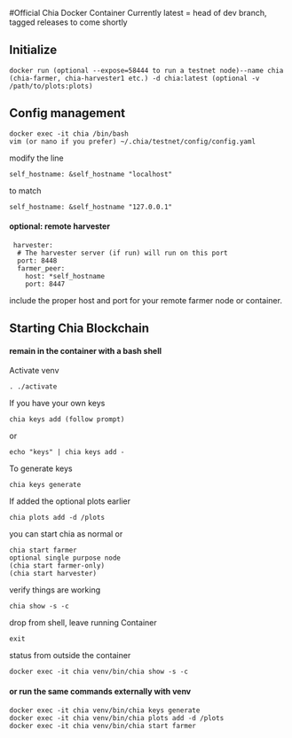 #Official Chia Docker Container
Currently latest = head of dev branch, tagged releases to come shortly


## Initialize
```
docker run (optional --expose=58444 to run a testnet node)--name chia (chia-farmer, chia-harvester1 etc.) -d chia:latest (optional -v /path/to/plots:plots) 
```

## Config management
```
docker exec -it chia /bin/bash
vim (or nano if you prefer) ~/.chia/testnet/config/config.yaml
```

modify the line
```
self_hostname: &self_hostname "localhost"
```
to match
```
self_hostname: &self_hostname "127.0.0.1"
```

#### optional: remote harvester

```
 harvester:
  # The harvester server (if run) will run on this port
  port: 8448
  farmer_peer:
    host: *self_hostname
    port: 8447
```
include the proper host and port for your remote farmer node or container.

## Starting Chia Blockchain

#### remain in the container with a bash shell

Activate venv
```
. ./activate
```

If you have your own keys
```
chia keys add (follow prompt)
```
or
```
echo "keys" | chia keys add -
```

To generate keys
```
chia keys generate
```

If added the optional plots earlier

```
chia plots add -d /plots
```

you can start chia as normal or

```
chia start farmer
optional single purpose node
(chia start farmer-only)
(chia start harvester)
```

verify things are working
```
chia show -s -c
```

drop from shell, leave running Container
```
exit
```

status from outside the container

```
docker exec -it chia venv/bin/chia show -s -c
```

#### or run the same commands externally with venv
```
docker exec -it chia venv/bin/chia keys generate
docker exec -it chia venv/bin/chia plots add -d /plots
docker exec -it chia venv/bin/chia start farmer
```
